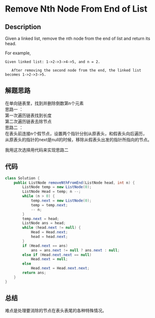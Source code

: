 # Remove Nth Node From End of List
## Description
Given a linked list, remove the nth node from the end of list and return its head.  

For example,  
```
Given linked list: 1->2->3->4->5, and n = 2.

   After removing the second node from the end, the linked list becomes 1->2->3->5.
   ```
## 解题思路
在单向链表里，找到并删除倒数第n个元素  
思路一 ：  
第一次遍历链表找到长度  
第二次遍历链表去除节点  
思路二 ：  
在表头前连接n个假节点，设置两个指针分别从原表头，和假表头向后遍历，  
从原表头的指针的next是null的时候，移除从假表头出发的指针所指向的节点。
  
  我用这次选择用代码来实现思路二
## 代码
```java
class Solution {
    public ListNode removeNthFromEnd(ListNode head, int n) {
        ListNode temp = new ListNode(0);
        ListNode Head = temp; n --;
        while (n > 0) {
            temp.next = new ListNode(0);
            temp = temp.next;
            -- n;
        }
        temp.next = head;
        ListNode ans = head;
        while (head.next != null) {
            Head = Head.next;
            head = head.next;
        }
        if (Head.next == ans)
            ans = ans.next != null ? ans.next : null;
        else if (Head.next.next == null)
            Head.next = null;
        else
            Head.next = Head.next.next;
        return ans;
    }
}
```
## 总结
难点是处理要消除的节点在表头表尾的各种特殊情况。
